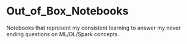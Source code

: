 # Out_of_Box_Notebooks
Notebooks that represent my consistent learning to answer my never ending questions on ML/DL/Spark concepts. 
